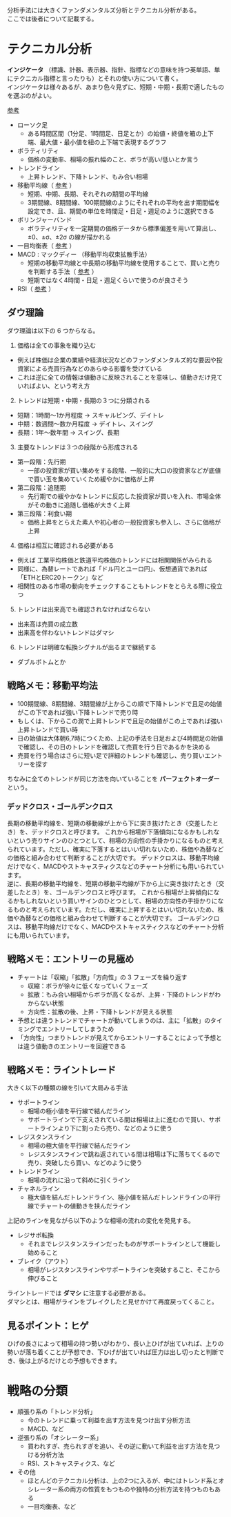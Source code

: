 分析手法には大きくファンダメンタルズ分析とテクニカル分析がある。  
ここでは後者について記載する。

# テクニカル分析

**インジケータ** （標識、計器、表示器、指針、指標などの意味を持つ英単語、単にテクニカル指標と言ったりも）とそれの使い方について書く。  
インジケータは様々あるが、あまり色々見ずに、短期・中期・長期で適したものを選ぶのがよい。

[参考](https://www.japannetbank.co.jp/investment/fx/analysis.html)

- ローソク足
  - ある時間区間（1分足、1時間足、日足とか）の始値・終値を箱の上下端、最大値・最小値を紐の上下端で表現するグラフ
- ボラティリティ
  - 価格の変動率、相場の振れ幅のこと、ボラが高い/低いとか言う
- トレンドライン
  - 上昇トレンド、下降トレンド、もみ合い相場
- 移動平均線（ [参考](https://tradelife.jp/investment/3058/) ）
  - 短期、中期、長期、それぞれの期間の平均線
  - 3期間線、8期間線、100期間線のようにそれぞれの平均を出す期間幅を設定でき、且、期間の単位を時間足・日足・週足のように選択できる
- ボリンジャーバンド
  - ボラティリティを一定期間の価格データから標準偏差を用いて算出し、±0、±σ、±2σ の線が描かれる
- 一目均衡表（ [参考](https://www.jibunbank.co.jp/products/foreign_deposit/chart/help/ichimoku/) ）
- MACD : マックディー （移動平均収束拡散手法）
  - 短期の移動平均線と中長期の移動平均線を使用することで、買いと売りを判断する手法（ [参考](https://www.jibunbank.co.jp/products/foreign_deposit/chart/help/macd/) ）
  - 短期ではなく4時間・日足・週足くらいで使うのが良さそう
- RSI（ [参考](https://www.jibunbank.co.jp/products/foreign_deposit/chart/help/rsi/) ）

## ダウ理論

ダウ理論は以下の 6 つからなる。

1. 価格は全ての事象を織り込む
  - 例えば株価は企業の業績や経済状況などのファンダメンタルズ的な要因や投資家による売買行為などのあらゆる影響を受けている
  - これは逆に全ての情報は値動きに反映されることを意味し、値動きだけ見ていればよい、という考え方
2. トレンドは短期・中期・長期の３つに分類される
  - 短期：1時間～1か月程度 -> スキャルピング、デイトレ
  - 中期：数週間～数か月程度 -> デイトレ、スイング
  - 長期：1年～数年間 -> スイング、長期
3. 主要なトレンドは３つの段階から形成される
  - 第一段階：先行期
    - 一部の投資家が買い集めをする段階、一般的に大口の投資家などが底値で買い玉を集めていくため緩やかに価格が上昇
  - 第二段階：追随期
    - 先行期での緩やかなトレンドに反応した投資家が買いを入れ、市場全体がその動きに追随し価格が大きく上昇
  - 第三段階：利食い期
    - 価格上昇をとらえた素人や初心者の一般投資家も参入し、さらに価格が上昇
4. 価格は相互に確認される必要がある
  - 例えば 工業平均株価と鉄道平均株価のトレンドには相関関係がみられる
  - 同様に、為替レートであれば「ドル円とユーロ円」、仮想通貨であれば「ETHとERC20トークン」など
  - 相関性のある市場の動向をチェックすることもトレンドをとらえる際に役立つ
5. トレンドは出来高でも確認されなければならない
  - 出来高は売買の成立数
  - 出来高を伴わないトレンドはダマシ
6. トレンドは明確な転換シグナルが出るまで継続する
  - ダブルボトムとか

## 戦略メモ：移動平均法

- 100期間線、8期間線、3期間線が上からこの順で下降トレンドで且足の始値がこの下であれば強い下降トレンドで売り時
- もしくは、下からこの潤で上昇トレンドで且足の始値がこの上であれば強い上昇トレンドで買い時
- 日の始値は大体朝6,7時につくため、上記の手法を日足および4時間足の始値で確認し、その日のトレンドを確認して売買を行う日であるかを決める
- 売買を行う場合はさらに短い足で詳細のトレンドも確認し、売り買いエントリーを探す

ちなみに全てのトレンドが同じ方法を向いていることを **パーフェクトオーダー** という。

### デッドクロス・ゴールデンクロス

長期の移動平均線を、短期の移動線が上から下に突き抜けたとき（交差したとき）を、デッドクロスと呼びます。
これから相場が下落傾向になるかもしれないという売りサインのひとつとして、相場の方向性の手掛かりになるものと考えられています。ただし、確実に下落するとはいい切れないため、株価や為替などの価格と組み合わせて判断することが大切です。
デッドクロスは、移動平均線だけでなく、MACDやストキャスティクスなどのチャート分析にも用いられています。  
逆に、長期の移動平均線を、短期の移動平均線が下から上に突き抜けたとき（交差したとき）を、ゴールデンクロスと呼びます。
これから相場が上昇傾向になるかもしれないという買いサインのひとつとして、相場の方向性の手掛かりになるものと考えられています。ただし、確実に上昇するとはいい切れないため、株価や為替などの価格と組み合わせて判断することが大切です。
ゴールデンクロスは、移動平均線だけでなく、MACDやストキャスティクスなどのチャート分析にも用いられています。

## 戦略メモ：エントリーの見極め

- チャートは「収縮」「拡散」「方向性」の 3 フェーズを繰り返す
  - 収縮：ボラが徐々に低くなっていくフェーズ
  - 拡散：もみ合い相場からボラが高くなるが、上昇・下降のトレンドがわからない状態
  - 方向性：拡散の後、上昇・下降トレンドが見える状態
- 予想とは違うトレンドでチャートが動いてしまうのは、主に「拡散」のタイミングでエントリーしてしまうため
- 「方向性」つまりトレンドが見えてからエントリーすることによって予想とは違う値動きのエントリーを回避できる

## 戦略メモ：ライントレード

大きく以下の種類の線を引いて大局みる手法

- サポートライン
  - 相場の極小値を平行線で結んだライン
  - サポートラインで下支えされている間は相場は上に進むので買い、サポートラインより下に割ったら売り、などのように使う
- レジスタンスライン
  - 相場の極大値を平行線で結んだライン
  - レジスタンスラインで跳ね返されている間は相場は下に落ちてくるので売り、突破したら買い、などのように使う
- トレンドライン
  - 相場の流れに沿って斜めに引くライン
- チャネルライン
  - 極大値を結んだトレンドライン、極小値を結んだトレンドラインの平行線でチャートの値動きを挟んだライン

上記のラインを見ながら以下のような相場の流れの変化を発見する。

- レジサポ転換
  - それまでレジスタンスラインだったものがサポートラインとして機能し始めること
- ブレイク（アウト）
  - 相場がレジスタンスラインやサポートラインを突破すること、そこから伸びること

ライントレードでは **ダマシ** に注意する必要がある。  
ダマシとは、相場がラインをブレイクしたと見せかけて再度戻ってくること。

## 見るポイント：ヒゲ

ひげの長さによって相場の持つ勢いがわかり、長い上ひげが出ていれば、上りの勢いが落ち着くことが予想でき、下ひげが出ていれば圧力は出し切ったと判断でき、後は上がるだけとの予想もできます。

# 戦略の分類

- 順張り系の「トレンド分析」
  - 今のトレンドに乗って利益を出す方法を見つけ出す分析方法
  - MACD、など
- 逆張り系の「オシレーター系」
  - 買われすぎ、売られすぎを追い、その逆に動いて利益を出す方法を見つける分析方法
  - RSI、ストキャスティクス、など
- その他
  - ほとんどのテクニカル分析は、上の2つに入るが、中にはトレンド系とオシレーター系の両方の性質をもつものや独特の分析方法を持つものもある
  - 一目均衡表、など